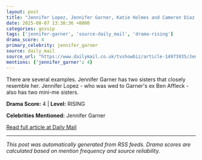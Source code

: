 ```yaml
---
layout: post
title: "Jennifer Lopez, Jennifer Garner, Katie Holmes and Cameron Diaz all have look-alike sisters... see the comparisons"
date: 2025-08-07 13:38:36 +0000
categories: gossip
tags: ['jennifer-garner', 'source-daily_mail', 'drama-rising']
drama_score: 4
primary_celebrity: jennifer_garner
source: daily_mail
source_url: "https://www.dailymail.co.uk/tvshowbiz/article-14973935/Jennifer-Lopez-Jennifer-Garner-look-alike-sisters.html?ns_mchannel=rss&ito=1490&ns_campaign=1490"
mentions: {'jennifer_garner': 4}
---
```


There are several examples. Jennifer Garner has two sisters that closely resemble her. Jennifer Lopez - who was wed to Garner's ex Ben Affleck - also has two mini-me sisters.

**Drama Score:** 4 | **Level:** RISING

**Celebrities Mentioned:** Jennifer Garner

[Read full article at Daily Mail](https://www.dailymail.co.uk/tvshowbiz/article-14973935/Jennifer-Lopez-Jennifer-Garner-look-alike-sisters.html?ns_mchannel=rss&ito=1490&ns_campaign=1490)

---
*This post was automatically generated from RSS feeds. Drama scores are calculated based on mention frequency and source reliability.*
